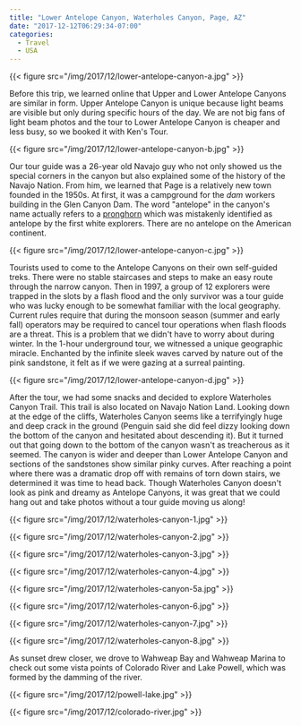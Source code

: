 ```yaml
---
title: "Lower Antelope Canyon, Waterholes Canyon, Page, AZ"
date: "2017-12-12T06:29:34-07:00"
categories:
  - Travel
  - USA
---
```


{{< figure src="/img/2017/12/lower-antelope-canyon-a.jpg" >}}

Before this trip, we learned online that Upper and Lower Antelope Canyons are similar in form. Upper Antelope Canyon is unique because light beams are visible but only during specific hours of the day. We are not big fans of light beam photos and the tour to Lower Antelope Canyon is cheaper and less busy, so we booked it with Ken's Tour.

<!--more-->

{{< figure src="/img/2017/12/lower-antelope-canyon-b.jpg" >}}

Our tour guide was a 26-year old Navajo guy who not only showed us the special corners in the canyon but also explained some of the history of the Navajo Nation. From him, we learned that Page is a relatively new town founded in the 1950s. At first, it was a campground for the _dam_ workers building in the Glen Canyon Dam.  The word "antelope" in the canyon's name actually refers to a [pronghorn](https://en.wikipedia.org/wiki/Pronghorn) which was mistakenly identified as antelope by the first white explorers. There are no antelope on the American continent.

{{< figure src="/img/2017/12/lower-antelope-canyon-c.jpg" >}}

Tourists used to come to the Antelope Canyons on their own self-guided treks. There were no stable staircases and steps to make an easy route through the narrow canyon. Then in 1997, a group of 12 explorers were trapped in the slots by a flash flood and the only survivor was a tour guide who was lucky enough to be somewhat familiar with the local geography. Current rules require that during the monsoon season (summer and early fall) operators may be required to cancel tour operations when flash floods are a threat. This is a problem that we didn't have to worry about during winter. In the 1-hour underground tour, we witnessed a unique geographic miracle. Enchanted by the infinite sleek waves carved by nature out of the pink sandstone, it felt as if we were gazing at a surreal painting.

{{< figure src="/img/2017/12/lower-antelope-canyon-d.jpg" >}}

After the tour, we had some snacks and decided to explore Waterholes Canyon Trail. This trail is also located on  Navajo Nation Land. Looking down at the edge of the cliffs, Waterholes Canyon seems like a terrifyingly huge and deep crack in the ground (Penguin said she did feel dizzy looking down the bottom of the canyon and hesitated about descending it). But it turned out that going down to the bottom of the canyon wasn't as treacherous as it seemed. The canyon is wider and deeper than Lower Antelope Canyon and sections of the sandstones show similar pinky curves. After reaching a point where there was a dramatic drop off with remains of torn down stairs, we determined it was time to head back. Though Waterholes Canyon doesn't look as pink and dreamy as Antelope Canyons, it was great that we could hang out and take photos without a tour guide moving us along!

{{< figure src="/img/2017/12/waterholes-canyon-1.jpg" >}}

{{< figure src="/img/2017/12/waterholes-canyon-2.jpg" >}}

{{< figure src="/img/2017/12/waterholes-canyon-3.jpg" >}}

{{< figure src="/img/2017/12/waterholes-canyon-4.jpg" >}}

{{< figure src="/img/2017/12/waterholes-canyon-5a.jpg" >}}

{{< figure src="/img/2017/12/waterholes-canyon-6.jpg" >}}

{{< figure src="/img/2017/12/waterholes-canyon-7.jpg" >}}

{{< figure src="/img/2017/12/waterholes-canyon-8.jpg" >}}

As sunset drew closer, we drove to Wahweap Bay and Wahweap Marina to check out some vista points of Colorado River and Lake Powell, which was formed by the damming of the river.

{{< figure src="/img/2017/12/powell-lake.jpg" >}}

{{< figure src="/img/2017/12/colorado-river.jpg" >}}
